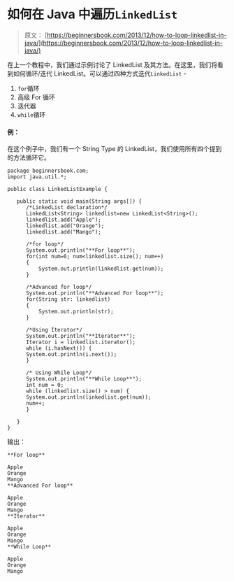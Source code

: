 # 如何在 Java 中遍历`LinkedList`

> 原文： [https://beginnersbook.com/2013/12/how-to-loop-linkedlist-in-java/](https://beginnersbook.com/2013/12/how-to-loop-linkedlist-in-java/)

在上一个教程中，我们通过示例讨论了 LinkedList 及其方法。在这里，我们将看到如何循环/迭代 LinkedList。可以通过四种方式迭代`LinkedList` -

1.  `for`循环
2.  高级 For 循环
3.  迭代器
4.  `while`循环

#### 例：

在这个例子中，我们有一个 String Type 的 LinkedList，我们使用所有四个提到的方法循环它。

```
package beginnersbook.com;
import java.util.*;

public class LinkedListExample {

   public static void main(String args[]) {
      /*LinkedList declaration*/
      LinkedList<String> linkedlist=new LinkedList<String>();
      linkedlist.add("Apple");
      linkedlist.add("Orange");
      linkedlist.add("Mango");

      /*for loop*/
      System.out.println("**For loop**");
      for(int num=0; num<linkedlist.size(); num++)
      {
    	  System.out.println(linkedlist.get(num));
      }

      /*Advanced for loop*/
      System.out.println("**Advanced For loop**");
      for(String str: linkedlist)
      {
    	  System.out.println(str);
      }

      /*Using Iterator*/
      System.out.println("**Iterator**");
      Iterator i = linkedlist.iterator();
      while (i.hasNext()) {
	  System.out.println(i.next());
      }

      /* Using While Loop*/
      System.out.println("**While Loop**");
      int num = 0;
      while (linkedlist.size() > num) {
	  System.out.println(linkedlist.get(num));
	  num++;
      }

   }
}
```

输出：

```
**For loop**

Apple
Orange
Mango
**Advanced For loop**

Apple
Orange
Mango
**Iterator**

Apple
Orange
Mango
**While Loop**

Apple
Orange
Mango
```